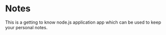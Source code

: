 # Notes
This is a getting to know node.js application app which can be used to keep your personal notes.
